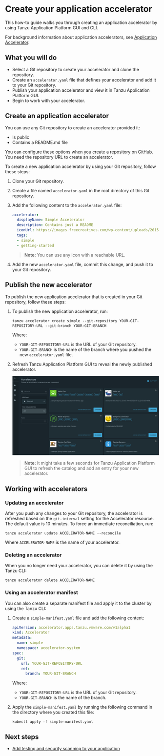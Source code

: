 # Create your application accelerator

This how-to guide walks you through creating an application accelerator by using Tanzu Application Platform GUI and CLI.

For background information about application accelerators, see [Application Accelerator](about-application-accelerator.md).

## <a id="you-will"></a>What you will do

- Select a Git repository to create your accelerator and clone the repository.
- Create an `accelerator.yaml` file that defines your accelerator and add it to your Git repository.
- Publish your application accelerator and view it in Tanzu Application Platform GUI.
- Begin to work with your accelerator.

## <a id="create-an-app-acc"></a>Create an application accelerator

You can use any Git repository to create an accelerator provided it: 

- Is public
- Contains a README.md file

You can configure these options when you create a repository on GitHub. You need the repository URL to create an accelerator.

To create a new application accelerator by using your Git repository, follow these steps:

1. Clone your Git repository.

2. Create a file named `accelerator.yaml` in the root directory of this Git repository.

3. Add the following content to the `accelerator.yaml` file:

    ```yaml
    accelerator:
      displayName: Simple Accelerator
      description: Contains just a README
      iconUrl: https://images.freecreatives.com/wp-content/uploads/2015/05/smiley-559124_640.jpg
      tags:
      - simple
      - getting-started
    ```

    >**Note:** You can use any icon with a reachable URL.

4. Add the new `accelerator.yaml` file, commit this change, and push it to your Git repository.

## <a id="publish-accelerator"></a>Publish the new accelerator

To publish the new application accelerator that is created in your Git repository, follow these steps:

1. To publish the new application accelerator, run:

    ```console
    tanzu accelerator create simple --git-repository YOUR-GIT-REPOSITORY-URL --git-branch YOUR-GIT-BRANCH
    ```

    Where:

    - `YOUR-GIT-REPOSITORY-URL` is the URL of your Git repository.
    - `YOUR-GIT-BRANCH` is the name of the branch where you pushed the new `accelerator.yaml` file.

2. Refresh Tanzu Application Platform GUI to reveal the newly published accelerator.

    ![Another accelerator appears in Tanzu Application Platform GUI](../images/new-accelerator-deployed-v1-1.png)

    >**Note:** It might take a few seconds for Tanzu Application Platform GUI to refresh the catalog and add an entry for your new accelerator.

## <a id="work-with-accelerators"></a>Working with accelerators

### <a id="accelerator-updates"></a>Updating an accelerator

After you push any changes to your Git repository, the accelerator is refreshed based on the `git.interval` setting for the Accelerator resource. The default value is 10 minutes. To force an immediate reconciliation, run:

```console
tanzu accelerator update ACCELERATOR-NAME --reconcile
```

Where `ACCELERATOR-NAME` is the name of your accelerator.

### <a id="accelerator-deletes"></a>Deleting an accelerator

When you no longer need your accelerator, you can delete it by using the Tanzu CLI:

```console
tanzu accelerator delete ACCELERATOR-NAME
```

### <a id="accelerator-manifest"></a>Using an accelerator manifest

You can also create a separate manifest file and apply it to the cluster by using the Tanzu CLI:

1. Create a `simple-manifest.yaml` file and add the following content:

    ```yaml
    apiVersion: accelerator.apps.tanzu.vmware.com/v1alpha1
    kind: Accelerator
    metadata:
      name: simple
      namespace: accelerator-system
    spec:
      git:
        url: YOUR-GIT-REPOSITORY-URL
        ref:
          branch: YOUR-GIT-BRANCH
    ```

    Where:

    - `YOUR-GIT-REPOSITORY-URL` is the URL of your Git repository.
    - `YOUR-GIT-BRANCH` is the name of the branch.

1. Apply the `simple-manifest.yaml` by running the following command in the directory where you created this file:

    ```console
    kubectl apply -f simple-manifest.yaml
    ```

## Next steps

- [Add testing and security scanning to your application](add-test-and-security.md.hbs)
